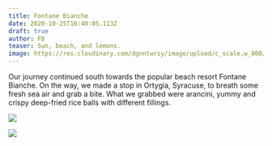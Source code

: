 ```yaml
---
title: Fontane Bianche
date: 2020-10-25T16:40:05.113Z
draft: true
author: FB
teaser: Sun, beach, and lemons.
image: https://res.cloudinary.com/dgnntwrsy/image/upload/c_scale,w_800/v1603644140/IMG_20201023_122151_pahr67.jpg
---
```

Our journey continued south towards the popular beach resort Fontane Bianche. On the way, we made a stop in Ortygia, Syracuse, to breath some fresh sea air and grab a bite. What we grabbed were arancini, yummy and crispy deep-fried rice balls with different fillings. 

![](https://res.cloudinary.com/dgnntwrsy/image/upload/c_scale,w_800/v1603644565/20201023_113414_kctiwn.jpg)

![](https://res.cloudinary.com/dgnntwrsy/image/upload/c_scale,w_800/v1603644140/IMG_20201023_122151_pahr67.jpg)